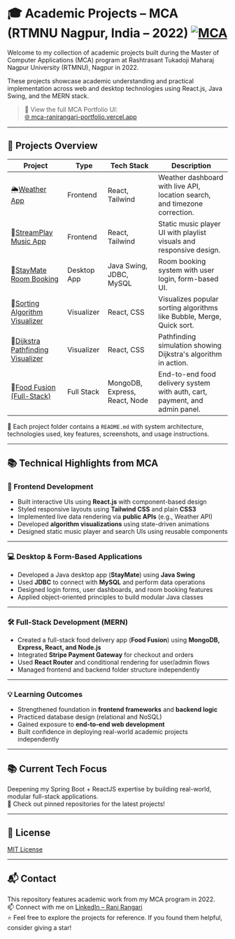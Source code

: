 # 🎓 Academic Projects – MCA (RTMNU Nagpur, India – 2022) [![MCA](https://img.shields.io/badge/MCA_(2022)-RTMNU_Nagpur,_India-blueviolet)](https://nagpuruniversity.ac.in/)

Welcome to my collection of academic projects built during the Master of Computer Applications (MCA) program at Rashtrasant Tukadoji Maharaj Nagpur University (RTMNU), Nagpur in 2022.

These projects showcase academic understanding and practical implementation across web and desktop technologies using React.js, Java Swing, and the MERN stack.

> 📌 View the full MCA Portfolio UI:  
> [🌐 mca-ranirangari-portfolio.vercel.app](https://mca-ranirangari-portfolio.vercel.app/)

---

## 📁 Projects Overview

| Project | Type | Tech Stack | Description |
|--------|------|------------|-------------|
| 🌦️[Weather App](./weather-app/) | Frontend | React, Tailwind | Weather dashboard with live API, location search, and timezone correction. |
| 🎵[StreamPlay Music App](./streamplay) | Frontend | React, Tailwind | Static music player UI with playlist visuals and responsive design. |
| 🏨[StayMate Room Booking](./staymate-java-swing) | Desktop App | Java Swing, JDBC, MySQL | Room booking system with user login, form-based UI. |
| 🔢[Sorting Algorithm Visualizer](./sorting-algorithm-visualizer) | Visualizer | React, CSS | Visualizes popular sorting algorithms like Bubble, Merge, Quick sort. |
| 🧭[Dijkstra Pathfinding Visualizer](./dijkstra-path-visualizer) | Visualizer | React, CSS | Pathfinding simulation showing Dijkstra's algorithm in action. |
| 🍱[Food Fusion (Full-Stack)](./Food-Fusion-mern) | Full Stack | MongoDB, Express, React, Node | End-to-end food delivery system with auth, cart, payment, and admin panel. |  

📁 Each project folder contains a `README.md` with system architecture, technologies used, key features, screenshots, and usage instructions. 

---

## 📚 Technical Highlights from MCA

### 🎨 Frontend Development

- Built interactive UIs using **React.js** with component-based design
- Styled responsive layouts using **Tailwind CSS** and plain **CSS3**
- Implemented live data rendering via **public APIs** (e.g., Weather API)
- Developed **algorithm visualizations** using state-driven animations
- Designed static music player and search UIs using reusable components

---

### 💻 Desktop & Form-Based Applications

- Developed a Java desktop app (**StayMate**) using **Java Swing**
- Used **JDBC** to connect with **MySQL** and perform data operations
- Designed login forms, user dashboards, and room booking features
- Applied object-oriented principles to build modular Java classes

---

### 🛠️ Full-Stack Development (MERN)

- Created a full-stack food delivery app (**Food Fusion**) using **MongoDB, Express, React, and Node.js**
- Integrated **Stripe Payment Gateway** for checkout and orders
- Used **React Router** and conditional rendering for user/admin flows
- Managed frontend and backend folder structure independently

---

### 💡 Learning Outcomes

- Strengthened foundation in **frontend frameworks** and **backend logic**
- Practiced database design (relational and NoSQL)
- Gained exposure to **end-to-end web development**
- Built confidence in deploying real-world academic projects independently

---

## 📚 Current Tech Focus  

Deepening my Spring Boot + ReactJS expertise by building real-world, modular full-stack applications.  
📌 Check out pinned repositories for the latest projects!

---

## 📜 License

[MIT License](LICENSE)

---

## 📬 Contact

This repository features academic work from my MCA program in 2022.  
📫 Connect with me on [LinkedIn – Rani Rangari](https://www.linkedin.com/in/rani-rangari/)  
⭐ Feel free to explore the projects for reference. If you found them helpful, consider giving a star!
